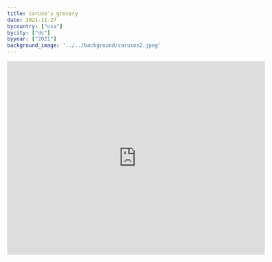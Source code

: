 ```yaml
---
title: caruso's grocery
date: 2021-11-27
bycountry: ["usa"]
bycity: ["dc"]
byyear: ["2021"]
background_image: '../../background/carusos2.jpeg'
---
```


<iframe src="https://www.google.com/maps/embed?pb=!1m18!1m12!1m3!1d3105.9362326366945!2d-76.9878324235008!3d38.879700747747414!2m3!1f0!2f0!3f0!3m2!1i1024!2i768!4f13.1!3m3!1m2!1s0x89b7b9b532700001%3A0xc1a195569c514ae6!2sCaruso&#39;s%20Grocery!5e0!3m2!1sen!2sus!4v1701972766128!5m2!1sen!2sus" width="600" height="450" style="border:0;" allowfullscreen="" loading="lazy" referrerpolicy="no-referrer-when-downgrade"></iframe>